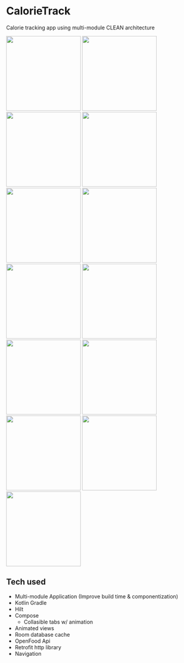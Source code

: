 # CalorieTrack
Calorie tracking app using multi-module CLEAN architecture

[<img src="https://user-images.githubusercontent.com/5157474/180718378-7c9dd7c9-228f-4a59-b626-01e0e2edaa73.png" width="200"/>](https://user-images.githubusercontent.com/5157474/180718378-7c9dd7c9-228f-4a59-b626-01e0e2edaa73.png)
[<img src="https://user-images.githubusercontent.com/5157474/180718404-df939393-ff26-4bd1-8cf3-066f6eb33b47.png" width="200"/>](https://user-images.githubusercontent.com/5157474/180718404-df939393-ff26-4bd1-8cf3-066f6eb33b47.png)
[<img src="https://user-images.githubusercontent.com/5157474/180718423-a63a7f7d-48fd-45f5-83e2-667c557df81d.png" width="200"/>](https://user-images.githubusercontent.com/5157474/180718423-a63a7f7d-48fd-45f5-83e2-667c557df81d.png)
[<img src="https://user-images.githubusercontent.com/5157474/180718442-03d90b29-08ec-40cd-9c96-a89bde43d4dc.png" width="200"/>](https://user-images.githubusercontent.com/5157474/180718442-03d90b29-08ec-40cd-9c96-a89bde43d4dc.png)
[<img src="https://user-images.githubusercontent.com/5157474/180718486-73202f20-f743-4e8d-892d-4576aee4ab7c.png" width="200"/>](https://user-images.githubusercontent.com/5157474/180718486-73202f20-f743-4e8d-892d-4576aee4ab7c.png)
[<img src="https://user-images.githubusercontent.com/5157474/180718545-64e6efd6-3bd0-4bf6-bca2-00d006bcb43f.png" width="200"/>](https://user-images.githubusercontent.com/5157474/180718545-64e6efd6-3bd0-4bf6-bca2-00d006bcb43f.png)
[<img src="https://user-images.githubusercontent.com/5157474/180718572-3b1ebec1-b8fd-4b44-b4c5-1a556bc3ff29.png" width="200"/>](https://user-images.githubusercontent.com/5157474/180718572-3b1ebec1-b8fd-4b44-b4c5-1a556bc3ff29.png)
[<img src="https://user-images.githubusercontent.com/5157474/180718614-ebd4fa95-bbb6-4811-bc5e-4f9dcb0b701c.png" width="200"/>](https://user-images.githubusercontent.com/5157474/180718614-ebd4fa95-bbb6-4811-bc5e-4f9dcb0b701c.png)
[<img src="https://user-images.githubusercontent.com/5157474/180718643-3d7cc7f4-5c1b-4e16-b912-adfbb6e4f8da.png" width="200"/>](https://user-images.githubusercontent.com/5157474/180718643-3d7cc7f4-5c1b-4e16-b912-adfbb6e4f8da.png)
[<img src="https://user-images.githubusercontent.com/5157474/180718674-c7a12b75-a4f0-4fe6-9c8f-e47090f2ee80.png" width="200"/>](https://user-images.githubusercontent.com/5157474/180718674-c7a12b75-a4f0-4fe6-9c8f-e47090f2ee80.png)
[<img src="https://user-images.githubusercontent.com/5157474/180718752-aded1d09-cfe0-45bc-b285-1afaa6547f21.png" width="200"/>](https://user-images.githubusercontent.com/5157474/180718752-aded1d09-cfe0-45bc-b285-1afaa6547f21.png)
[<img src="https://user-images.githubusercontent.com/5157474/180718790-95df73c8-48b9-40a8-adb9-1d5cc0677b81.png" width="200"/>](https://user-images.githubusercontent.com/5157474/180718790-95df73c8-48b9-40a8-adb9-1d5cc0677b81.png)
[<img src="https://user-images.githubusercontent.com/5157474/180718821-ced6a04f-3c0e-41c5-8fdb-cccbd3676a1e.png" width="200"/>](https://user-images.githubusercontent.com/5157474/180718821-ced6a04f-3c0e-41c5-8fdb-cccbd3676a1e.png)

## Tech used
- Multi-module Application (Improve build time & componentization)
- Kotlin Gradle
- Hilt
- Compose
  - Collasible tabs w/ animation
- Animated views
- Room database cache
- OpenFood Api
- Retrofit http library
- Navigation
